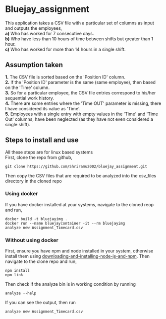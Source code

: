 # Bluejay_assignment
This application takes a CSV file with a particular set of columns as input and outputs the employees,<br>
 **a)** Who has worked for 7 consecutive days.<br>
 **b)** Who have less than 10 hours of time between shifts but greater than 1 hour.<br>
 **c)** Who has worked for more than 14 hours in a single shift.

 ## Assumption taken
**1.**  The CSV file is sorted based on the 'Position ID' column.<br>
**2.**  If the 'Position ID' parameter is the same (same employee), then based on the 'Time' column.<br>
**3.**  So for a particular employee, the CSV file entries correspond to his/her sequential work history.<br>
**4.**  There are some entries where the 'Time OUT' parameter is missing, there I have considered its value as 'Time'.<br>
**5.**  Employees with a single entry with empty values in the 'Time' and 'Time Out' columns, have been neglected (as they have not even considered a single shift).

## Steps to install and use
All these steps are for linux based systems<br>
First, clone the repo from github,
```
git clone https://github.com/Shriramu2002/bluejay_assignment.git
```
Then copy the CSV files that are required to be analyzed into the csv_files directory in the cloned repo
### Using docker
If you have docker installed at your systems, navigate to the cloned reop and run,
```
docker build -t bluejayimg .
docker run --name bluejaycontainer -it --rm bluejayimg
analyze new Assignment_Timecard.csv
```
### Without using docker
First, ensure you have npm and node installed in your system, otherwise install them using [downloading-and-installing-node-js-and-npm](https://docs.npmjs.com/downloading-and-installing-node-js-and-npm). Then navigate to the clone repo and run,
```
npm install
npm link
```
Then check if the analyze bin is in working condition by running
```
analyze --help
```
If you can see the output, then run
```
analyze new Assignment_Timecard.csv
```


